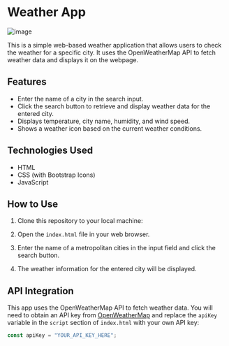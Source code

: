 # Weather App

![image](https://github.com/Dilip86/WeatherApp/assets/97818951/651475a4-5174-4afa-b03e-87915f0b3417)



This is a simple web-based weather application that allows users to check the weather for a specific city. It uses the OpenWeatherMap API to fetch weather data and displays it on the webpage.

## Features

- Enter the name of a city in the search input.
- Click the search button to retrieve and display weather data for the entered city.
- Displays temperature, city name, humidity, and wind speed.
- Shows a weather icon based on the current weather conditions.

## Technologies Used

- HTML
- CSS (with Bootstrap Icons)
- JavaScript

## How to Use

1. Clone this repository to your local machine:


2. Open the `index.html` file in your web browser.

3. Enter the name of a metropolitan cities in the input field and click the search button.

4. The weather information for the entered city will be displayed.

## API Integration

This app uses the OpenWeatherMap API to fetch weather data. You will need to obtain an API key from [OpenWeatherMap](https://openweathermap.org/) and replace the `apiKey` variable in the `script` section of `index.html` with your own API key:

```javascript
const apiKey = "YOUR_API_KEY_HERE";
